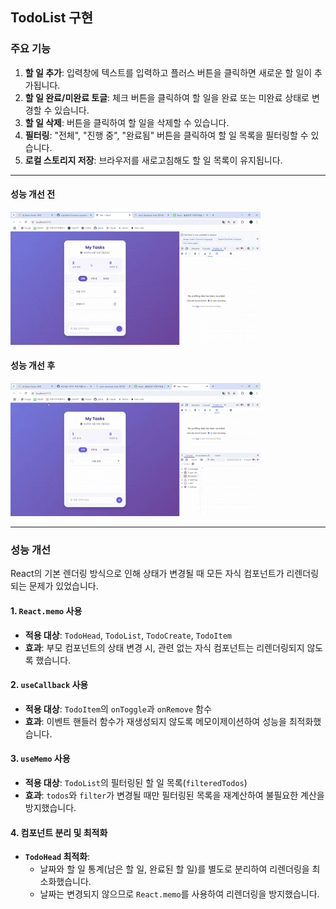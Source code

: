 ## TodoList 구현
### 주요 기능
1. **할 일 추가**: 입력창에 텍스트를 입력하고 플러스 버튼을 클릭하면 새로운 할 일이 추가됩니다.
2. **할 일 완료/미완료 토글**: 체크 버튼을 클릭하여 할 일을 완료 또는 미완료 상태로 변경할 수 있습니다.
3. **할 일 삭제**: 버튼을 클릭하여 할 일을 삭제할 수 있습니다.
4. **필터링**: "전체", "진행 중", "완료됨" 버튼을 클릭하여 할 일 목록을 필터링할 수 있습니다.
5. **로컬 스토리지 저장**: 브라우저를 새로고침해도 할 일 목록이 유지됩니다.

---
#### 성능 개선 전
![성능 개선 전](./images/performance_before.gif)

#### 성능 개선 후
![성능 개선 후](./images/performance_after.gif)

---

### 성능 개선
React의 기본 렌더링 방식으로 인해 상태가 변경될 때 모든 자식 컴포넌트가 리렌더링되는 문제가 있었습니다. 

#### 1. `React.memo` 사용
- **적용 대상**: `TodoHead`, `TodoList`, `TodoCreate`, `TodoItem`
- **효과**: 부모 컴포넌트의 상태 변경 시, 관련 없는 자식 컴포넌트는 리렌더링되지 않도록 했습니다.

#### 2. `useCallback` 사용
- **적용 대상**: `TodoItem`의 `onToggle`과 `onRemove` 함수
- **효과**: 이벤트 핸들러 함수가 재생성되지 않도록 메모이제이션하여 성능을 최적화했습니다.

#### 3. `useMemo` 사용
- **적용 대상**: `TodoList`의 필터링된 할 일 목록(`filteredTodos`)
- **효과**: `todos`와 `filter`가 변경될 때만 필터링된 목록을 재계산하여 불필요한 계산을 방지했습니다.

#### 4. 컴포넌트 분리 및 최적화
- **`TodoHead` 최적화**:
  - 날짜와 할 일 통계(남은 할 일, 완료된 할 일)를 별도로 분리하여 리렌더링을 최소화했습니다.
  - 날짜는 변경되지 않으므로 `React.memo`를 사용하여 리렌더링을 방지했습니다.

